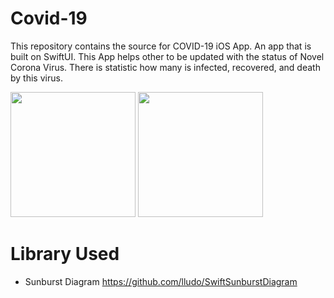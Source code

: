 # Covid-19

This repository contains the source for COVID-19 iOS App.
An app that is built on SwiftUI. This App helps other to be updated with the status of Novel Corona Virus. 
There is statistic how many is infected, recovered, and death by this virus.

<span><img src="https://user-images.githubusercontent.com/17944191/76162660-5e087500-6172-11ea-8960-e2ed9bfcd94b.png" width="200" />
<img src="https://user-images.githubusercontent.com/17944191/76162670-74aecc00-6172-11ea-8667-8dfb31476164.png" width="200" /></span>

# Library Used
- Sunburst Diagram https://github.com/lludo/SwiftSunburstDiagram
